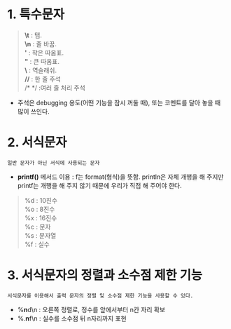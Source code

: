 # 1. 특수문자

>**\t** : 탭.  
**\n** : 줄 바꿈.  
**\'** : 작은 따옴표.   
**\"** : 큰 따옴표.   
**\\** : 역슬래쉬.   
**//** : 한 줄 주석     
/*
	 */ :여러 줄 처리 주석

* 주석은 debugging 용도(어떤 기능을 잠시 꺼둘 때), 또는 코멘트를 달아 놓을 때 많이 쓰인다.

# 2. 서식문자

	일반 문자가 아닌 서식에 사용되는 문자
	
* **printf()** 메서드 이용
: f는 format(형식)을 뜻함.
  println은 자체 개행을 해 주지만 printf는 개행을 해 주지 않기 때문에 우리가 직접 해 주어야 한다.

>%d : 10진수  
>%o : 8진수  
>%x : 16진수   
>%c : 문자  
>%s : 문자열   
>%f : 실수


# 3. 서식문자의 정렬과 소수점 제한 기능 

	서식문자를 이용해서 출력 문자의 정렬 및 소수점 제한 기능을 사용할 수 있다.
	
* %**n**d\n : 오른쪽 정렬로, 정수를 앞에서부터 n칸 자리 확보
* %.**n**f\n : 실수를 소수점 뒤 n자리까지 표현



